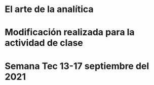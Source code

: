 # El arte de la analítica
# Modificación realizada para la actividad de clase
# Semana Tec 13-17 septiembre del 2021